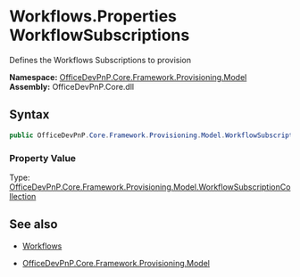 # Workflows.Properties WorkflowSubscriptions
Defines the Workflows Subscriptions to provision  

**Namespace:** [OfficeDevPnP.Core.Framework.Provisioning.Model](OfficeDevPnP.Core.Framework.Provisioning.Model.md)  
**Assembly:** OfficeDevPnP.Core.dll  
## Syntax
```C#
public OfficeDevPnP.Core.Framework.Provisioning.Model.WorkflowSubscriptionCollection WorkflowSubscriptions { get; }
```

### Property Value
Type: [OfficeDevPnP.Core.Framework.Provisioning.Model.WorkflowSubscriptionCollection](OfficeDevPnP.Core.Framework.Provisioning.Model.WorkflowSubscriptionCollection.md) 

## See also
- [Workflows](Workflows.md) 

- [OfficeDevPnP.Core.Framework.Provisioning.Model](OfficeDevPnP.Core.Framework.Provisioning.Model.md)

